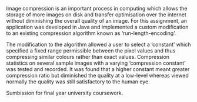 Image compression is an important process in computing which allows the storage of more images on disk and transfer optimisation over the internet without diminishing the overall quality of an image. For this assignment, an application was developed in Java and implemented a custom modification to an existing compression algorithm known as ‘run-length-encoding’.

The modification to the algorithm allowed a user to select a ‘constant’ which specified a fixed range permissible between the pixel values and thus compressing similar colours rather than exact values. Compression statistics on several sample images with a varying ‘compression constant’ was tested and recorded. It was found that a higher constant meant greater compression ratio but diminished the quality at a low-level whereas viewed normally the quality was still satisfactory to the human eye.

Sumbission for final year university coursework. 
